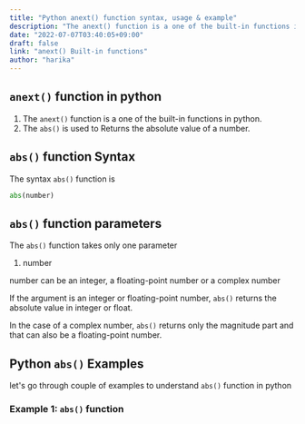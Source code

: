 ```yaml
---
title: "Python anext() function syntax, usage & example"
description: "The anext() function is a one of the built-in functions in python"
date: "2022-07-07T03:40:05+09:00"
draft: false
link: "anext() Built-in functions"
author: "harika"
---
```


## `anext()` function in python

1. The `anext()` function is a one of the built-in functions in python.
2. The `abs()` is used to Returns the absolute value of a number.

## `abs()` function Syntax 

The syntax `abs()` function is 

```python
abs(number)
```
## `abs()` function parameters

The `abs()` function takes only one parameter

1. number

number can be an integer, a floating-point number or a complex number

If the argument is an integer or floating-point number, `abs()` returns the absolute value in integer or float.

In the case of a complex number, `abs()` returns only the magnitude part and that can also be a floating-point number.


## Python `abs()` Examples

let's go through couple of examples to understand `abs()` function in python

### Example 1: `abs()` function